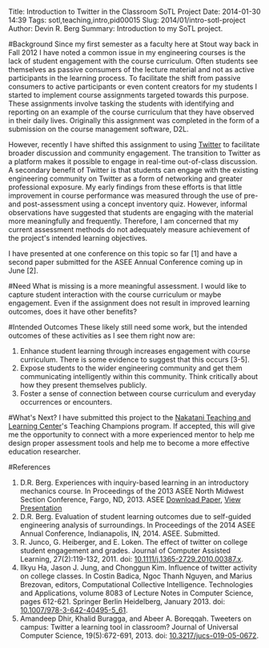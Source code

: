 Title: Introduction to Twitter in the Classroom SoTL Project
Date: 2014-01-30 14:39
Tags: sotl,teaching,intro,pid00015
Slug: 2014/01/intro-sotl-project
Author: Devin R. Berg
Summary: Introduction to my SoTL project.


#Background
Since my first semester as a faculty here at Stout way back in Fall 2012 I have noted a common issue in my engineering courses is the lack of student engagement with the course curriculum. Often students see themselves as passive consumers of the lecture material and not as active participants in the learning process. To facilitate the shift from passive consumers to active participants or even content creators for my students I started to implement course assignments targeted towards this purpose. These assignments involve tasking the students with identifying and reporting on an example of the course curriculum that they have observed in their daily lives. Originally this assignment was completed in the form of a submission on the course management software, D2L.

However, recently I have shifted this assignment to using [Twitter](http://www.twitter.com) to facilitate broader discussion and community engagement. The transition to Twitter as a platform makes it possible to engage in real-time out-of-class discussion. A secondary benefit of Twitter is that students can engage with the existing engineering community on Twitter as a form of networking and greater professional exposure. My early findings from these efforts is that little improvement in course performance was measured through the use of pre- and post-assessment using a concept inventory quiz. However, informal observations have suggested that students are engaging with the material more meaningfully and frequently. Therefore, I am concerned that my current assessment methods do not adequately measure achievement of the project's intended learning objectives.

I have presented at one conference on this topic so far [1] and have a second paper submitted for the ASEE Annual Conference coming up in June [2].

#Need
What is missing is a more meaningful assessment. I would like to capture student interaction with the course curriculum or maybe engagement. Even if the assignment does not result in improved learning outcomes, does it have other benefits?

#Intended Outcomes
These likely still need some work, but the intended outcomes of these activities as I see them right now are:

1. Enhance student learning through increases engagement with course curriculum. There is some evidence to suggest that this occurs [3-5].
2. Expose students to the wider engineering community and get them communicating intelligently within this community. Think critically about how they present themselves publicly.
3. Foster a sense of connection between course curriculum and everyday occurrences or encounters.

#What's Next?
I have submitted this project to the [Nakatani Teaching and Learning Center](http://www.uwstout.edu/ntlc/)'s Teaching Champions program. If accepted, this will give me the opportunity to connect with a more experienced mentor to help me design proper assessment tools and help me to become a more effective education researcher.

#References
1. D.R. Berg. Experiences with inquiry-based learning in an introductory mechanics course. In Proceedings of the 2013 ASEE North Midwest Section Conference, Fargo, ND, 2013. ASEE [Download Paper](https://s3.amazonaws.com/drb_website_storage/devinberg.com/ASEE-NMWSC2013-0037.pdf), [View Presentation](http://www.slideshare.net/devinberg/experiences-with-inquirybased-learning-in-an-introductory-mechanics-course)
2. D.R. Berg. Evaluation of student learning outcomes due to self-guided engineering analysis of surroundings. In Proceedings of the 2014 ASEE Annual Conference, Indianapolis, IN, 2014. ASEE. Submitted.
3. R. Junco, G. Heiberger, and E. Loken. The effect of twitter on college student engagement and grades. Journal of Computer Assisted Learning, 27(2):119-132, 2011. doi: [10.1111/j.1365-2729.2010.00387.x](http://dx.doi.org/10.1111/j.1365-2729.2010.00387.x).
4. Ilkyu Ha, Jason J. Jung, and Chonggun Kim. Influence of twitter activity on college classes. In Costin Badica, Ngoc Thanh Nguyen, and Marius Brezovan, editors, Computational Collective Intelligence. Technologies and Applications, volume 8083 of Lecture Notes in Computer Science, pages 612-621. Springer Berlin Heidelberg, January 2013. doi: [10.1007/978-3-642-40495-5_61](http://dx.doi.org/10.1007/978-3-642-40495-5_61).
5. Amandeep Dhir, Khalid Buragga, and Abeer A. Boreqqah. Tweeters on campus: Twitter a learning tool in classroom? Journal of Universal Computer Science, 19(5):672-691, 2013. doi: [10.3217/jucs-019-05-0672](http://dx.doi.org/10.3217/jucs-019-05-0672).
